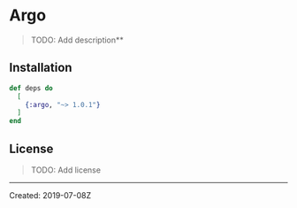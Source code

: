# Argo

> TODO: Add description**


## Installation

```elixir
def deps do
  [
    {:argo, "~> 1.0.1"}
  ]
end
```

## License

> TODO: Add license

----
Created:  2019-07-08Z
